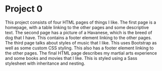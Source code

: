 # Project 0
This project consists of four HTML pages of things I like. The first page is a homepage, with a table linking to the other pages and some descriptive text. The second page has a picture of a Havanese, which is the breed of dog that I have. This contains a footer element linking to the other pages. The third page talks about styles of music that I like. This uses Bootstrap as well as some custom CSS styling. This also has a footer element linking to the other pages. The final HTML page describes my martial arts experience and some books and movies that I like. This is styled using a Sass stylesheet with inheritance and nesting.
